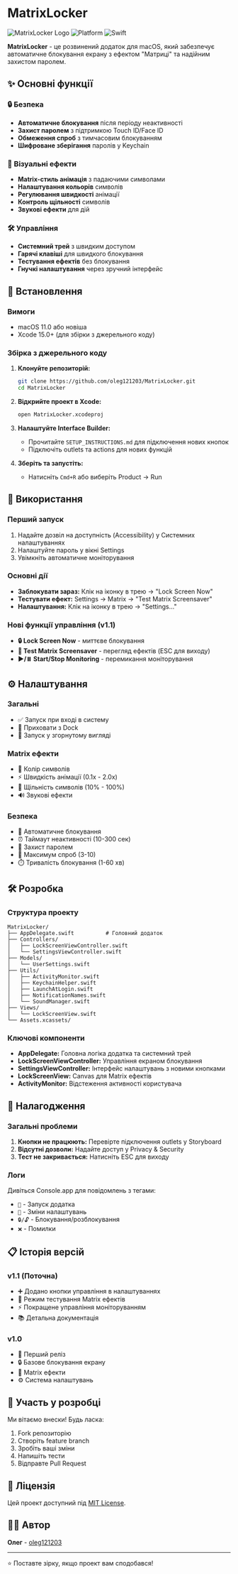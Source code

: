 # MatrixLocker

![MatrixLocker Logo](https://img.shields.io/badge/MatrixLocker-1.0-green)
![Platform](https://img.shields.io/badge/platform-macOS-blue)
![Swift](https://img.shields.io/badge/Swift-6.2-orange)

**MatrixLocker** - це розвинений додаток для macOS, який забезпечує автоматичне блокування екрану з ефектом "Матриці" та надійним захистом паролем.

## ✨ Основні функції

### 🔒 Безпека
- **Автоматичне блокування** після періоду неактивності
- **Захист паролем** з підтримкою Touch ID/Face ID
- **Обмеження спроб** з тимчасовим блокуванням
- **Шифроване зберігання** паролів у Keychain

### 🎨 Візуальні ефекти
- **Matrix-стиль анімація** з падаючими символами
- **Налаштування кольорів** символів
- **Регулювання швидкості** анімації
- **Контроль щільності** символів
- **Звукові ефекти** для дій

### 🛠 Управління
- **Системний трей** з швидким доступом
- **Гарячі клавіші** для швидкого блокування
- **Тестування ефектів** без блокування
- **Гнучкі налаштування** через зручний інтерфейс

## 🚀 Встановлення

### Вимоги
- macOS 11.0 або новіша
- Xcode 15.0+ (для збірки з джерельного коду)

### Збірка з джерельного коду

1. **Клонуйте репозиторій:**
   ```bash
   git clone https://github.com/oleg121203/MatrixLocker.git
   cd MatrixLocker
   ```

2. **Відкрийте проект в Xcode:**
   ```bash
   open MatrixLocker.xcodeproj
   ```

3. **Налаштуйте Interface Builder:**
   - Прочитайте `SETUP_INSTRUCTIONS.md` для підключення нових кнопок
   - Підключіть outlets та actions для нових функцій

4. **Зберіть та запустіть:**
   - Натисніть `Cmd+R` або виберіть Product → Run

## 📱 Використання

### Перший запуск
1. Надайте дозвіл на доступність (Accessibility) у Системних налаштуваннях
2. Налаштуйте пароль у вікні Settings
3. Увімкніть автоматичне моніторування

### Основні дії
- **Заблокувати зараз:** Клік на іконку в трею → "Lock Screen Now"
- **Тестувати ефект:** Settings → Matrix → "Test Matrix Screensaver"
- **Налаштування:** Клік на іконку в трею → "Settings..."

### Нові функції управління (v1.1)
- **🔒 Lock Screen Now** - миттєве блокування
- **🧪 Test Matrix Screensaver** - перегляд ефектів (ESC для виходу)
- **▶️/⏸️ Start/Stop Monitoring** - перемикання моніторування

## ⚙️ Налаштування

### Загальні
- ✅ Запуск при вході в систему
- 🫥 Приховати з Dock
- 📱 Запуск у згорнутому вигляді

### Matrix ефекти
- 🎨 Колір символів
- ⚡ Швидкість анімації (0.1x - 2.0x)
- 📏 Щільність символів (10% - 100%)
- 🔊 Звукові ефекти

### Безпека
- 🔄 Автоматичне блокування
- ⏰ Таймаут неактивності (10-300 сек)
- 🔐 Захист паролем
- 🚫 Максимум спроб (3-10)
- ⏱️ Тривалість блокування (1-60 хв)

## 🛠 Розробка

### Структура проекту
```
MatrixLocker/
├── AppDelegate.swift          # Головний додаток
├── Controllers/
│   ├── LockScreenViewController.swift
│   └── SettingsViewController.swift
├── Models/
│   └── UserSettings.swift
├── Utils/
│   ├── ActivityMonitor.swift
│   ├── KeychainHelper.swift
│   ├── LaunchAtLogin.swift
│   ├── NotificationNames.swift
│   └── SoundManager.swift
├── Views/
│   └── LockScreenView.swift
└── Assets.xcassets/
```

### Ключові компоненти
- **AppDelegate:** Головна логіка додатка та системний трей
- **LockScreenViewController:** Управління екраном блокування
- **SettingsViewController:** Інтерфейс налаштувань з новими кнопками
- **LockScreenView:** Canvas для Matrix ефектів
- **ActivityMonitor:** Відстеження активності користувача

## 🔧 Налагодження

### Загальні проблеми
1. **Кнопки не працюють:** Перевірте підключення outlets у Storyboard
2. **Відсутні дозволи:** Надайте доступ у Privacy & Security
3. **Тест не закривається:** Натисніть ESC для виходу

### Логи
Дивіться Console.app для повідомлень з тегами:
- `🚀` - Запуск додатка
- `🔄` - Зміни налаштувань
- `🔒/🔓` - Блокування/розблокування
- `❌` - Помилки

## 📋 Історія версій

### v1.1 (Поточна)
- ➕ Додано кнопки управління в налаштуваннях
- 🧪 Режим тестування Matrix ефектів
- ⚡ Покращене управління моніторуванням
- 📚 Детальна документація

### v1.0
- 🎉 Перший реліз
- 🔒 Базове блокування екрану
- 🎨 Matrix ефекти
- ⚙️ Система налаштувань

## 🤝 Участь у розробці

Ми вітаємо внески! Будь ласка:
1. Fork репозиторію
2. Створіть feature branch
3. Зробіть ваші зміни
4. Напишіть тести
5. Відправте Pull Request

## 📄 Ліцензія

Цей проект доступний під [MIT License](LICENSE).

## 👨‍💻 Автор

**Олег** - [oleg121203](https://github.com/oleg121203)

---

⭐ Поставте зірку, якщо проект вам сподобався!
